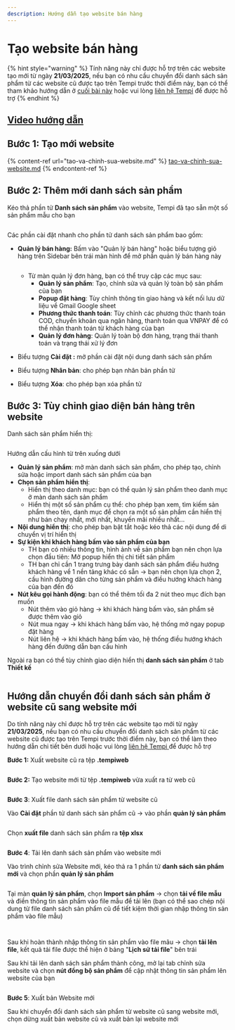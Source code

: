```yaml
---
description: Hướng dẫn tạo website bán hàng
---
```


# Tạo website bán hàng

{% hint style="warning" %}
Tính năng này chỉ được hỗ trợ trên các website tạo mới từ ngày **21/03/2025**, nếu bạn có nhu cầu chuyển đổi danh sách sản phẩm từ các website cũ được tạo trên Tempi trước thời điểm này, bạn có thể tham khảo hướng dẫn ở [cuối bài này](tao-website-ban-hang.md#huong-dan-chuyen-doi-danh-sach-san-pham-o-website-cu-sang-website-moi) hoặc vui lòng [liên hệ Tempi](https://m.me/tempi.vn) để được hỗ trợ
{% endhint %}

## [Video hướng dẫn](https://www.youtube.com/watch?v=2aTP52y7MS8)

## Bước 1: Tạo mới website

{% content-ref url="tao-va-chinh-sua-website.md" %}
[tao-va-chinh-sua-website.md](tao-va-chinh-sua-website.md)
{% endcontent-ref %}

## Bước 2: Thêm mới danh sách sản phẩm

Kéo thả phần tử **Danh sách sản phẩm** vào website, Tempi đã tạo sẵn một số sản phẩm mẫu cho bạn

<figure><img src="../.gitbook/assets/image (199).png" alt=""><figcaption></figcaption></figure>

Các phần cài đặt nhanh cho phần tử danh sách sản phẩm bao gồm:

*   **Quản lý bán hàng:** Bấm vào "Quản lý bán hàng" hoặc biểu tượng giỏ hàng trên Sidebar bên trái màn hình để mở phần quản lý bán hàng này

    <figure><img src="../.gitbook/assets/image.png" alt=""><figcaption></figcaption></figure>



    * Từ màn quản lý đơn hàng, bạn có thể truy cập các mục sau:
      * **Quản lý sản phẩm**: Tạo, chỉnh sửa và quản lý toàn bộ sản phẩm của bạn
      * **Popup đặt hàng**: Tùy chỉnh thông tin giao hàng và kết nối lưu dữ liệu về Gmail Google sheet
      * **Phương thức thanh toán**: Tùy chỉnh các phương thức thanh toán COD, chuyển khoản qua ngân hàng, thanh toán qua VNPAY để có thể nhận thanh toán từ khách hàng của bạn
      * **Quản lý đơn hàng**: Quản lý toàn bộ đơn hàng, trạng thái thanh toán và trạng thái xử lý đơn
* Biểu tượng **Cài đặt :** mở phần cài đặt nội dung danh sách sản phẩm
* Biểu tượng **Nhân bản**: cho phép bạn nhân bản phần tử
* Biểu tượng **Xóa**: cho phép bạn xóa phần tử

## Bước 3: Tùy chỉnh giao diện bán hàng trên website

Danh sách sản phẩm hiển thị:

<figure><img src="../.gitbook/assets/image (202).png" alt=""><figcaption></figcaption></figure>

Hướng dẫn cấu hình từ trên xuống dưới

* **Quản lý sản phẩm**: mở màn danh sách sản phẩm, cho phép tạo, chỉnh sửa hoặc import danh sách sản phẩm của bạn
* **Chọn sản phẩm hiển thị**:
  * Hiển thị theo danh mục: bạn có thể quản lý sản phẩm theo danh mục ở màn danh sách sản phẩm
  * Hiển thị một số sản phẩm cụ thể: cho phép bạn xem, tìm kiếm sản phẩm theo tên, danh mục để chọn ra một số sản phẩm cần hiển thị như bán chạy nhất, mới nhất, khuyến mãi nhiều nhất...
* **Nội dung hiển thị**: cho phép bạn bật tắt hoặc kéo thả các nội dung để di chuyển vị trí hiển thị
* **Sự kiện khi khách hàng bấm vào sản phẩm của bạn**
  * TH bạn có nhiều thông tin, hình ảnh về sản phẩm bạn nên chọn lựa chọn đầu tiên: Mở popup hiển thị chi tiết sản phẩm
  * TH bạn chỉ cần 1 trang trưng bày danh sách sản phẩm điều hướng khách hàng về 1 nền tảng khác có sẵn -> bạn nên chọn lựa chọn 2, cấu hình đường dãn cho từng sản phẩm và điều hướng khách hàng của bạn đến đó
* **Nút kêu gọi hành động**: bạn có thể thêm tối đa 2 nút theo mục đích bạn muốn
  * Nút thêm vào giỏ hàng -> khi khách hàng bấm vào, sản phẩm sẽ được thêm vào giỏ
  * Nút mua ngay -> khi khách hàng bấm vào, hệ thống mở ngay popup đặt hàng
  * Nút liên hệ -> khi khách hàng bấm vào, hệ thống điều hướng khách hàng đến đường dẫn bạn cấu hình

Ngoài ra bạn có thể tùy chỉnh giao diện hiển thị **danh sách sản phẩm** ở tab **Thiết kế**

<figure><img src="../.gitbook/assets/image (203).png" alt=""><figcaption></figcaption></figure>

## Hướng dẫn chuyển đổi danh sách sản phẩm ở website cũ sang website mới

Do tính năng này chỉ được hỗ trợ trên các website tạo mới từ ngày **21/03/2025**, nếu bạn có nhu cầu chuyển đổi danh sách sản phẩm từ các website cũ được tạo trên Tempi trước thời điểm này, bạn có thể làm theo hướng dẫn chi tiết bên dưới hoặc vui lòng [liên hệ Tempi](https://m.me/tempi.vn)[ ](https://m.me/tempi.vn)để được hỗ trợ

**Bước 1:** Xuất website cũ ra tệp **.tempiweb**

<figure><img src="../.gitbook/assets/image (205).png" alt=""><figcaption></figcaption></figure>

**Bước 2:** Tạo website mới từ tệp **.tempiweb** vừa xuất ra từ web cũ

<figure><img src="../.gitbook/assets/image (206).png" alt=""><figcaption></figcaption></figure>

**Bước 3**: Xuất file danh sách sản phẩm từ website cũ

Vào **Cài đặt** phần tử danh sách sản phẩm cũ -> vào phần **quản lý sản phẩm**

<figure><img src="../.gitbook/assets/image (209).png" alt=""><figcaption></figcaption></figure>

Chọn **xuất file** danh sách sản phẩm ra **tệp xlsx**&#x20;

<figure><img src="../.gitbook/assets/image (210).png" alt=""><figcaption></figcaption></figure>

**Bước 4**: Tải lên danh sách sản phẩm vào website mới

Vào trình chỉnh sửa Website mới, kéo thả ra 1 phần tử **danh sách sản phẩm mới** và chọn phần **quản lý sản phẩm**

<figure><img src="../.gitbook/assets/image (211).png" alt=""><figcaption></figcaption></figure>

Tại màn **quản lý sản phẩm**, chọn **Import sản phẩm** -> chọn **tải về file mẫu** và điền thông tin sản phẩm vào file mẫu để tải lên (bạn có thể sao chép nội dung từ file danh sách sản phẩm cũ để tiết kiệm thời gian nhập thông tin sản phẩm vào file mẫu)

<figure><img src="../.gitbook/assets/image (212).png" alt=""><figcaption></figcaption></figure>

<figure><img src="../.gitbook/assets/image (213).png" alt=""><figcaption></figcaption></figure>

Sau khi hoàn thành nhập thông tin sản phẩm vào file mãu -> chọn **tải lên file**, kết quả tải file được thể hiện ở bảng "**Lịch sử tải file**" bên trái

Sau khi tải lên danh sách sản phẩm thành công, mở lại tab chỉnh sửa website và chọn **nút đồng bộ sản phẩm** để cập nhật thông tin sản phẩm lên website của bạn

<figure><img src="../.gitbook/assets/image (214).png" alt=""><figcaption></figcaption></figure>

**Bước 5**: Xuất bản Website mới

Sau khi chuyển đổi danh sách sản phẩm từ website cũ sang website mới, chọn dừng xuất bản website cũ và xuất bản lại website mới

